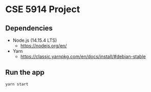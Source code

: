 # CSE 5914 Project

## Dependencies
* Node.js (14.15.4 LTS)
  - https://nodejs.org/en/
* Yarn 
  - https://classic.yarnpkg.com/en/docs/install/#debian-stable

## Run the app
`yarn start`
